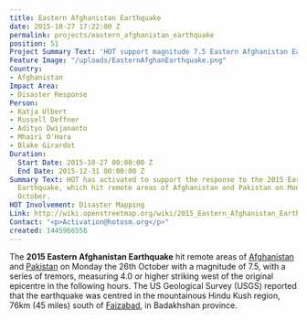 ```yaml
---
title: Eastern Afghanistan Earthquake
date: 2015-10-27 17:22:00 Z
permalink: projects/eastern_afghanistan_earthquake
position: 51
Project Summary Text: 'HOT support magnitude 7.5 Eastern Afghanistan Earthquake '
Feature Image: "/uploads/EasternAfghanEarthquake.png"
Country:
- Afghanistan
Impact Area:
- Disaster Response
Person:
- Katja Ulbert
- Russell Deffner
- Adityo Dwijananto
- Mhairi O'Hara
- Blake Girardot
Duration:
  Start Date: 2015-10-27 00:00:00 Z
  End Date: 2015-12-31 00:00:00 Z
Summary Text: HOT has activated to support the response to the 2015 Eastern Afghanistan
  Earthquake, which hit remote areas of Afghanistan and Pakistan on Monday the 26th
  October.
HOT Involvement: Disaster Mapping
Link: http://wiki.openstreetmap.org/wiki/2015_Eastern_Afghanistan_Earthquake
Contact: "<p>Activation@hotosm.org</p>"
created: 1445966556
---
```


<p>The <strong>2015 Eastern Afghanistan Earthquake</strong> hit remote areas of <a class="mw-redirect" title="Afghanistan" href="http://wiki.openstreetmap.org/wiki/Afghanistan">Afghanistan</a> and <a class="mw-redirect" title="Pakistan" href="http://wiki.openstreetmap.org/wiki/Pakistan">Pakistan</a> on Monday the 26th October with a magnitude of 7.5, with a series of tremors, measuring 4.0 or higher striking west of the original epicentre in the following hours. The US Geological Survey (USGS) reported that the earthquake was centred in the mountainous Hindu Kush region, 76km (45 miles) south of <a title="Faizabad" href="https://en.wikipedia.org/wiki/Fayzabad,_Badakhshan">Faizabad</a>, in Badakhshan province.</p>
